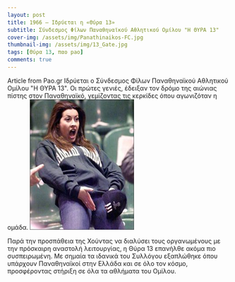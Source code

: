 ```yaml
---
layout: post
title: 1966 – Ιδρύεται η «Θύρα 13»
subtitle: Σύνδεσμος Φίλων Παναθηναϊκού Αθλητικού Ομίλου "Η ΘΥΡΑ 13"
cover-img: /assets/img/Panathinaikos-FC.jpg 
thumbnail-img: /assets/img/13_Gate.jpg
tags: [Θύρα 13, παο pao]
comments: true
---
```


Article from Pao.gr
Ιδρύεται ο Σύνδεσμος Φίλων Παναθηναϊκού Αθλητικού Ομίλου "Η ΘΥΡΑ 13". Οι πρώτες γενιές, έδειξαν τον δρόμο της αιώνιας πίστης στον Παναθηναϊκό, γεμίζοντας τις κερκίδες όπου αγωνιζόταν η ομάδα.
![parta](/assets/img/parta.jpg)

Παρά την προσπάθεια της Χούντας να διαλύσει τους οργανωμένους με την πρόσκαιρη αναστολή λειτουργίας, η Θύρα 13 επανήλθε ακόμα πιο συσπειρωμένη. Με σημαία τα ιδανικά του Συλλόγου εξαπλώθηκε όπου υπάρχουν Παναθηναϊκοί στην Ελλάδα και σε όλο τον κόσμο, προσφέροντας στήριξη σε όλα τα αθλήματα του Ομίλου.


